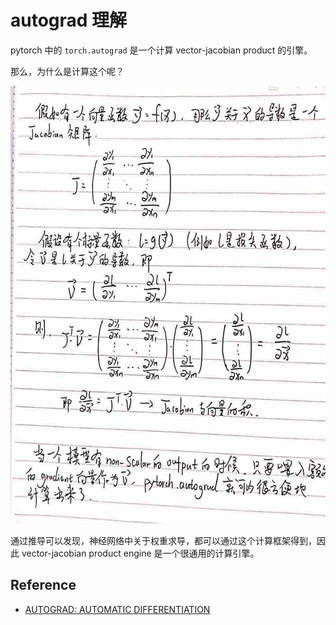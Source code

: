 # autograd 理解
pytorch 中的 `torch.autograd` 是一个计算 vector-jacobian product 的引擎。

那么，为什么是计算这个呢？

<img src="/figures/pytorch/autograd.jpg" alt="" width="700px" height="700px">

通过推导可以发现，神经网络中关于权重求导，都可以通过这个计算框架得到，因此 vector-jacobian product engine 是一个很通用的计算引擎。

## Reference
* [AUTOGRAD: AUTOMATIC DIFFERENTIATION](https://pytorch.org/tutorials/beginner/blitz/autograd_tutorial.html)